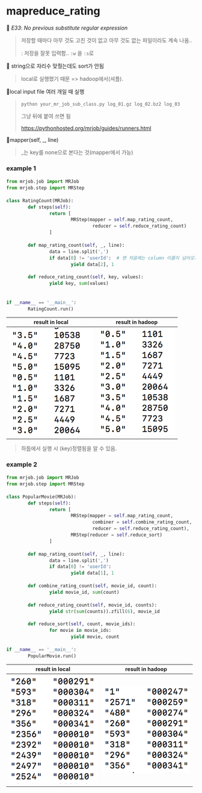 # mapreduce_rating

:bug: *E33*: *No previous substitute regular expression*

> 저장할 때마다 아무 것도 고친 것이 없고 아무 것도 없는 파일이라도 계속 나옴..
>
> : 저장을 잘못 입력함.. `:w` 을 `:s`로

:bug: string으로 자리수 맞췄는데도 sort가 안됨

> local로 실행했기 때문 => hadoop에서(셔플).

:pencil:local input file 여러 개일 때 실행

> `python your_mr_job_sub_class.py log_01.gz log_02.bz2 log_03`
>
> 그냥 뒤에 붙여 쓰면 됨
>
> https://pythonhosted.org/mrjob/guides/runners.html

:memo:mapper(self, _, line)

> _는 key를 none으로 본다는 것(mapper에서 가능)



### example 1

```python
from mrjob.job import MRJob
from mrjob.step import MRStep

class RatingCount(MRJob):
        def steps(self):
                return [
                        MRStep(mapper = self.map_rating_count,
                                reducer = self.reduce_rating_count)
                ]

        def map_rating_count(self, _, line):
                data = line.split(',')
                if data[0] != 'userId':  # 맨 처음에는 column 이름이 넘어오기 때문에 
                        yield data[2], 1

        def reduce_rating_count(self, key, values):
                yield key, sum(values)


if __name__ == '__main__':
        RatingCount.run()
```



|               result in local               |               result in hadoop               |
| :-----------------------------------------: | :------------------------------------------: |
| ![result_local](./screenshot/rating1-1.png) | ![result_hadoop](./screenshot/rating1-2.png) |

> 하둡에서 실행 시 (key)정렬됨을 알 수 있음.



### example 2

```python
from mrjob.job import MRJob
from mrjob.step import MRStep

class PopularMovie(MRJob):
        def steps(self):
                return [
                        MRStep(mapper = self.map_rating_count,
                                combiner = self.combine_rating_count,
                                reducer = self.reduce_rating_count),
                        MRStep(reducer = self.reduce_sort)
                ]

        def map_rating_count(self, _, line):
                data = line.split(',')
                if data[0] != 'userId':
                        yield data[1], 1

        def combine_rating_count(self, movie_id, count):
                yield movie_id, sum(count)

        def reduce_rating_count(self, movie_id, counts):
                yield str(sum(counts)).zfill(6), movie_id

        def reduce_sort(self, count, movie_ids):
                for movie in movie_ids:
                        yield movie, count

if __name__ == '__main__':
        PopularMovie.run()
```

|               result in local               |               result in hadoop               |
| :-----------------------------------------: | :------------------------------------------: |
| ![result_local](./screenshot/rating2-1.png) | ![result_hadoop](./screenshot/rating2-2.png) |

